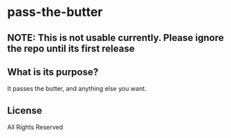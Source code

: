 # pass-the-butter

## NOTE: This is not usable currently. Please ignore the repo until its first release

## What is its purpose?
It passes the butter, and anything else you want.

## License
All Rights Reserved

